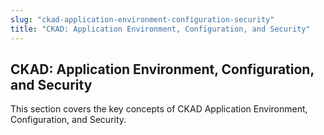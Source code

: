 ```yaml
---
slug: "ckad-application-environment-configuration-security"
title: "CKAD: Application Environment, Configuration, and Security"
---
```


## CKAD: Application Environment, Configuration, and Security

This section covers the key concepts of CKAD Application Environment, Configuration, and Security.
